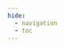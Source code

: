 ```yaml
---
hide:
  - navigation
  - toc
---
```

<script>
    var opts = {
        scrollYOffset: 120,
        hideHostname: true,
        hideDownloadButton: true,
        hideSingleRequestSampleTab: true,
        theme: {
            colors: {
                primary: {
                    main: "#333333"
                }
            },
            sidebar: {
                width: "345px",
                backgroundColor: "#FFFFFF",
                textColor: "#424242"
            },
            rightPanel: {
                backgroundColor: "#00284c"
            },
            typography: {
                headings: {
                    fontFamily: "'proxima-nova', sans-serif",
                    fontWeight: 700
                }
            },
            schema: {
                arrow: {
                size: '1.4em',
                color: '#1d8127'
                }
            }
        }
    };
    Redoc.init("https://raw.githubusercontent.com/code42/developer.code42.com/gh-pages/api/code42api.json", opts, document.getElementById("redoc-container"))
</script>

